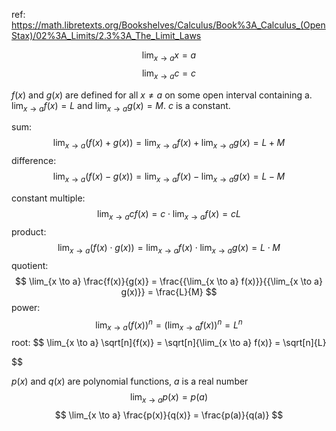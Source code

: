 ref: https://math.libretexts.org/Bookshelves/Calculus/Book%3A_Calculus_(OpenStax)/02%3A_Limits/2.3%3A_The_Limit_Laws


$$
\lim_{x\to a} x = a
$$
$$
\lim_{x \to a} c = c
$$

$f(x)$ and $g(x)$ are defined for all $x \neq a$ on some open interval containing a. $\lim_{x \to a} f(x) = L$ and $\lim_{x \to a} g(x) = M$. $c$ is a constant. 

sum:
$$
\lim_{x\to a} (f(x) + g(x)) = \lim_{x \to a} f(x) + \lim_{x \to a} g(x) = L + M
$$
difference: 
$$
\lim_{x\to a} (f(x) - g(x)) = \lim_{x \to a} f(x) - \lim_{x \to a} g(x) = L - M
$$

constant multiple:
$$
\lim_{x \to a} cf(x) = c \cdot \lim_{x \to a} f(x) = cL
$$
product:
$$
\lim_{x \to a} (f(x) \cdot g(x)) = \lim_{x \to a} f(x) \cdot \lim_{x \to a} g(x) = L \cdot M
$$
quotient:
$$
\lim_{x \to a} \frac{f(x)}{g(x)} = \frac{{\lim_{x \to a} f(x)}}{{\lim_{x \to a} g(x)}} = \frac{L}{M}
$$
power: 
$$
\lim_{x \to a} (f(x))^n = (\lim_{x \to a} f(x))^n = L^n
$$
root: 
$$
\lim_{x \to a} \sqrt[n]{f(x)} = \sqrt[n]{\lim_{x \to a} f(x)} = \sqrt[n]{L}

$$

$p(x)$ and $q(x)$ are polynomial functions, $a$ is a real number
$$
\lim_{x \to a} p(x) = p(a)
$$
$$
\lim_{x \to a} \frac{p(x)}{q(x)} = \frac{p(a)}{q(a)}
$$
